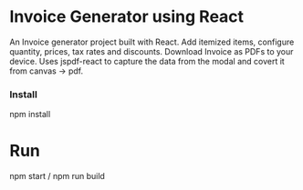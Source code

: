 # Invoice Generator using React
An Invoice generator project built with React. Add itemized items, configure quantity, prices, tax rates and discounts. Download Invoice as PDFs to your device. Uses jspdf-react to capture the data from the modal and covert it from canvas -> pdf.

### Install
npm install

# Run
npm start / npm run build